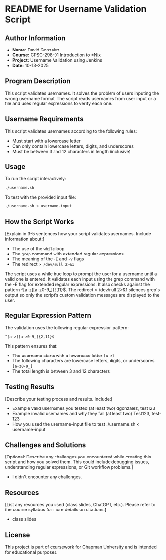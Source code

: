 # README for Username Validation Script

## Author Information
- **Name:** David Gonzalez
- **Course:** CPSC-298-01  Introduction to *Nix
- **Project:** Username Validation using Jenkins
- **Date:** 10-13-2025

## Program Description
This script validates usernames. It solves the problem of users inputing the wrong username format. The script reads usernames from user input or a file and uses regular expressions to verify each one.

## Username Requirements
This script validates usernames according to the following rules:
- Must start with a lowercase letter
- Can only contain lowercase letters, digits, and underscores
- Must be between 3 and 12 characters in length (inclusive)

## Usage
To run the script interactively:
```bash
./username.sh
```

To test with the provided input file:
```bash
./username.sh < username-input
```

## How the Script Works
[Explain in 3-5 sentences how your script validates usernames. Include information about:]
- The use of the `while` loop
- The `grep` command with extended regular expressions
- The meaning of the `-E` and `-v` flags
- The redirect `> /dev/null 2>&1`

The script uses a while true loop to prompt the user for a username until a valid one is entered. It validates each input using the grep command with the -E flag for extended regular expressions. It also checks against the pattern ^[a-z][a-z0-9_]{2,11}$. The redirect > /dev/null 2>&1 silences grep's output so only the script's custom validation messages are displayed to the user.


## Regular Expression Pattern
The validation uses the following regular expression pattern:
```
^[a-z][a-z0-9_]{2,11}$
```
This pattern ensures that:
- The username starts with a lowercase letter `[a-z]`
- The following characters are lowercase letters, digits, or underscores `[a-z0-9_]`
- The total length is between 3 and 12 characters

## Testing Results
[Describe your testing process and results. Include:]
- Example valid usernames you tested (at least two)
dgonzalez, test123
- Example invalid usernames and why they fail (at least two)
Test123, test-123
- How you used the username-input file to test
./username.sh < username-input

## Challenges and Solutions
[Optional: Describe any challenges you encountered while creating this script and how you solved them. This could include debugging issues, understanding regular expressions, or Git workflow problems.]
- I didn't encounter any challenges.

## Resources
[List any resources you used (class slides, ChatGPT, etc.). Please refer to the course syllabus for more details on citations.]
- class slides
## License
This project is part of coursework for Chapman University and is intended for educational purposes.
